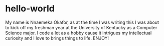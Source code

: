 # hello-world

My name is Nnaemeka Okafor, as at the time I was writing this I was about to kick off my freshman year at the University of Kentucky as a Computer Science major. I code a lot as a hobby cause it intrigues my intellectual curiosity and I love to brings things to life. ENJOY!
